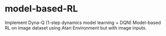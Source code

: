 # model-based-RL

Implement Dyna-Q (1-step dynamics model learning + DQN) Model-based RL on image dataset using Atari Environment but with image inputs.
